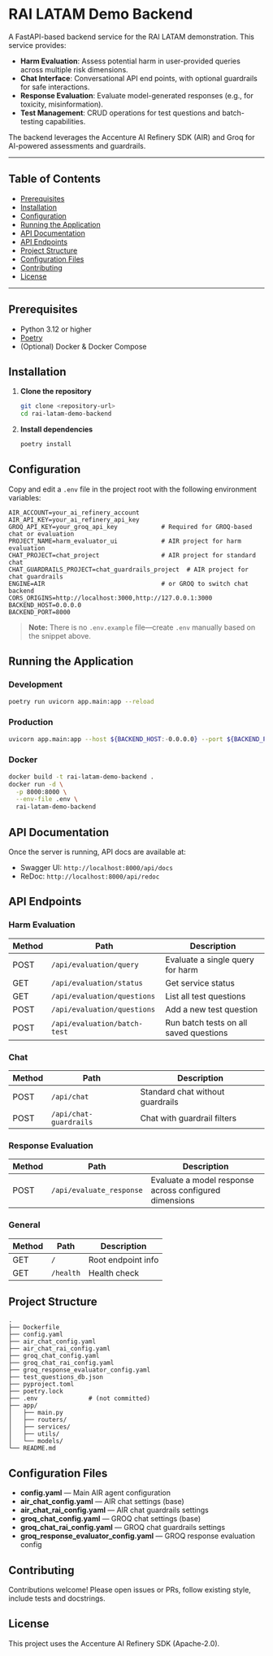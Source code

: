  # RAI LATAM Demo Backend

 A FastAPI-based backend service for the RAI LATAM demonstration. This service provides:

 - **Harm Evaluation**: Assess potential harm in user-provided queries across multiple risk dimensions.
 - **Chat Interface**: Conversational API end points, with optional guardrails for safe interactions.
 - **Response Evaluation**: Evaluate model-generated responses (e.g., for toxicity, misinformation).
 - **Test Management**: CRUD operations for test questions and batch-testing capabilities.

 The backend leverages the Accenture AI Refinery SDK (AIR) and Groq for AI-powered assessments and guardrails.

 ---

 ## Table of Contents

 - [Prerequisites](#prerequisites)
 - [Installation](#installation)
 - [Configuration](#configuration)
 - [Running the Application](#running-the-application)
 - [API Documentation](#api-documentation)
 - [API Endpoints](#api-endpoints)
 - [Project Structure](#project-structure)
 - [Configuration Files](#configuration-files)
 - [Contributing](#contributing)
 - [License](#license)

 ---

 ## Prerequisites

 - Python 3.12 or higher
 - [Poetry](https://python-poetry.org/)
 - (Optional) Docker & Docker Compose

 ## Installation

 1. **Clone the repository**

    ```bash
    git clone <repository-url>
    cd rai-latam-demo-backend
    ```

 2. **Install dependencies**

    ```bash
    poetry install
    ```

 ## Configuration

 Copy and edit a `.env` file in the project root with the following environment variables:

 ```env
 AIR_ACCOUNT=your_ai_refinery_account
 AIR_API_KEY=your_ai_refinery_api_key
 GROQ_API_KEY=your_groq_api_key            # Required for GROQ-based chat or evaluation
 PROJECT_NAME=harm_evaluator_ui            # AIR project for harm evaluation
 CHAT_PROJECT=chat_project                 # AIR project for standard chat
 CHAT_GUARDRAILS_PROJECT=chat_guardrails_project  # AIR project for chat guardrails
 ENGINE=AIR                                # or GROQ to switch chat backend
 CORS_ORIGINS=http://localhost:3000,http://127.0.0.1:3000
 BACKEND_HOST=0.0.0.0
 BACKEND_PORT=8000
 ``` 

 > **Note:** There is no `.env.example` file—create `.env` manually based on the snippet above.

 ## Running the Application

 ### Development

 ```bash
 poetry run uvicorn app.main:app --reload
 ```

 ### Production

 ```bash
 uvicorn app.main:app --host ${BACKEND_HOST:-0.0.0.0} --port ${BACKEND_PORT:-8000}
 ```

 ### Docker

 ```bash
 docker build -t rai-latam-demo-backend .
 docker run -d \
   -p 8000:8000 \
   --env-file .env \
   rai-latam-demo-backend
 ```

 ## API Documentation

 Once the server is running, API docs are available at:

 - Swagger UI: `http://localhost:8000/api/docs`
 - ReDoc:       `http://localhost:8000/api/redoc`

 ## API Endpoints

 ### Harm Evaluation

 | Method | Path                         | Description                             |
 | ------ | -----------------------------| --------------------------------------- |
 | POST   | `/api/evaluation/query`      | Evaluate a single query for harm        |
 | GET    | `/api/evaluation/status`     | Get service status                      |
 | GET    | `/api/evaluation/questions`  | List all test questions                 |
 | POST   | `/api/evaluation/questions`  | Add a new test question                 |
 | POST   | `/api/evaluation/batch-test` | Run batch tests on all saved questions  |

 ### Chat

 | Method | Path                  | Description                             |
 | ------ | ----------------------| ----------------------------------------|
 | POST   | `/api/chat`           | Standard chat without guardrails        |
 | POST   | `/api/chat-guardrails`| Chat with guardrail filters             |

 ### Response Evaluation

 | Method | Path                    | Description                                         |
 | ------ | ------------------------| ----------------------------------------------------|
 | POST   | `/api/evaluate_response`| Evaluate a model response across configured dimensions |

 ### General

 | Method | Path      | Description              |
 | ------ | ----------| -------------------------|
 | GET    | `/`       | Root endpoint info       |
 | GET    | `/health` | Health check             |

 ## Project Structure

 ```
 .
 ├── Dockerfile
 ├── config.yaml
 ├── air_chat_config.yaml
 ├── air_chat_rai_config.yaml
 ├── groq_chat_config.yaml
 ├── groq_chat_rai_config.yaml
 ├── groq_response_evaluator_config.yaml
 ├── test_questions_db.json
 ├── pyproject.toml
 ├── poetry.lock
 ├── .env              # (not committed)
 ├── app/
 │   ├── main.py
 │   ├── routers/
 │   ├── services/
 │   ├── utils/
 │   └── models/
 └── README.md
 ```

 ## Configuration Files

 - **config.yaml**                  — Main AIR agent configuration
 - **air_chat_config.yaml**         — AIR chat settings (base)
 - **air_chat_rai_config.yaml**     — AIR chat guardrails settings
 - **groq_chat_config.yaml**        — GROQ chat settings (base)
 - **groq_chat_rai_config.yaml**    — GROQ chat guardrails settings
 - **groq_response_evaluator_config.yaml** — GROQ response evaluation config

 ## Contributing

 Contributions welcome! Please open issues or PRs, follow existing style, include tests and docstrings.

 ## License

 This project uses the Accenture AI Refinery SDK (Apache-2.0).